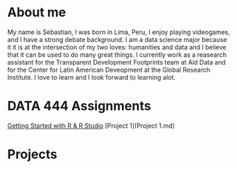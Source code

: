 # About me
My name is Sebastian, I was born in Lima, Peru, I enjoy playing videogames, and I have a strong debate background. I am a data science major because it it is at the intersection of my two loves: humanities and data and I believe that it can be used to do many great things. I currently work as a reasearch assistant for the Transparent Development Footprints team at Aid Data and for the Center for Latin American Deveopment at the Global Research Institute. I love to learn and I look forward to learning alot.

# DATA 444 Assignments

[Getting Started with R & R Studio](8-21_Getting_Started_with_R_&_R_Studio.md)
[Project 1](Project 1.md)

# Projects
